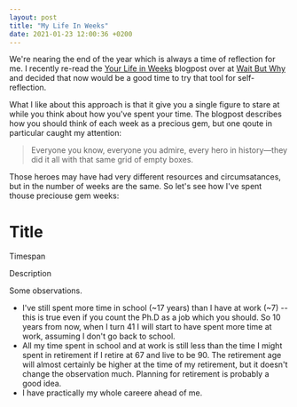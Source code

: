 ```yaml
---
layout: post
title: "My Life In Weeks"
date: 2021-01-23 12:00:36 +0200
---
```


We're nearing the end of the year which is always a time of reflection for me. I recently re-read the [Your Life in Weeks](https://waitbutwhy.com/2014/05/life-weeks.html) blogpost over at [Wait But Why](https://waitbutwhy.com/) and decided that now would be a good time to try that tool for self-reflection.

<head>
    <script src="https://d3js.org/d3.v4.min.js" charset="utf-8"></script>
</head>

What I like about this approach is that it give you a single figure to stare at while you think about how you've spent your time. The blogpost describes how you should think of each week as a precious gem, but one qoute in particular caught my attention:

> Everyone you know, everyone you admire, every hero in history—they did it all with that same grid of empty boxes.

Those heroes may have had very different resources and circumsatances, but in the number of weeks are the same. So let's see how I've spent thouse preciouse gem weeks:

<div class="life">
    <div id="weeks"></div>
    <div id="tooltip">
        <h1>Title</h1>
        <p>Timespan</p>
        <p>Description</p>
    </div>
</div>


Some observations.

* I've still spent more time in school (~17 years) than I have at work (~7) -- this is true even if you count the Ph.D as a job which you should. So 10 years from now, when I turn 41 I will start to have spent more time at work, assuming I don't go back to school.
* All my time spent in school and at work is still less than the time I might spent in retirement if I retire at 67 and live to be 90. The retirement age will almost certainly be higher at the time of my retirement, but it doesn't change the observation much. Planning for retirement is probably a good idea.
* I have practically my whole careere ahead of me. 

<link rel="stylesheet" href="/css/my-life-in-weeks.css">
<script type='text/javascript'  src='/js/my-life-in-weeks/my-life-in-weeks-simple.js'></script>
<!-- <script type='text/javascript'  src='/js/my-life-in-weeks/my-life-in-weeks.js'></script> -->